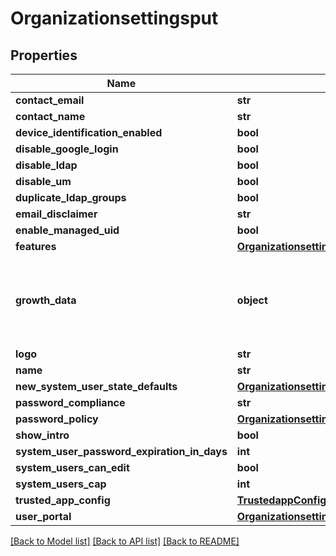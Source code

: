 # Organizationsettingsput

## Properties
Name | Type | Description | Notes
------------ | ------------- | ------------- | -------------
**contact_email** | **str** |  | [optional] 
**contact_name** | **str** |  | [optional] 
**device_identification_enabled** | **bool** |  | [optional] 
**disable_google_login** | **bool** |  | [optional] 
**disable_ldap** | **bool** |  | [optional] 
**disable_um** | **bool** |  | [optional] 
**duplicate_ldap_groups** | **bool** |  | [optional] 
**email_disclaimer** | **str** |  | [optional] 
**enable_managed_uid** | **bool** |  | [optional] 
**features** | [**OrganizationsettingsFeatures**](OrganizationsettingsFeatures.md) |  | [optional] 
**growth_data** | **object** | Object containing Optimizely experimentIds and states corresponding to them | [optional] 
**logo** | **str** |  | [optional] 
**name** | **str** |  | [optional] 
**new_system_user_state_defaults** | [**OrganizationsettingsputNewSystemUserStateDefaults**](OrganizationsettingsputNewSystemUserStateDefaults.md) |  | [optional] 
**password_compliance** | **str** |  | [optional] 
**password_policy** | [**OrganizationsettingsputPasswordPolicy**](OrganizationsettingsputPasswordPolicy.md) |  | [optional] 
**show_intro** | **bool** |  | [optional] 
**system_user_password_expiration_in_days** | **int** |  | [optional] 
**system_users_can_edit** | **bool** |  | [optional] 
**system_users_cap** | **int** |  | [optional] 
**trusted_app_config** | [**TrustedappConfigPut**](TrustedappConfigPut.md) |  | [optional] 
**user_portal** | [**OrganizationsettingsUserPortal**](OrganizationsettingsUserPortal.md) |  | [optional] 

[[Back to Model list]](../README.md#documentation-for-models) [[Back to API list]](../README.md#documentation-for-api-endpoints) [[Back to README]](../README.md)

